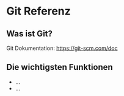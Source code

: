 # Git Referenz

## Was ist Git?

Git Dokumentation: https://git-scm.com/doc

## Die wichtigsten Funktionen

* ...
* ...
